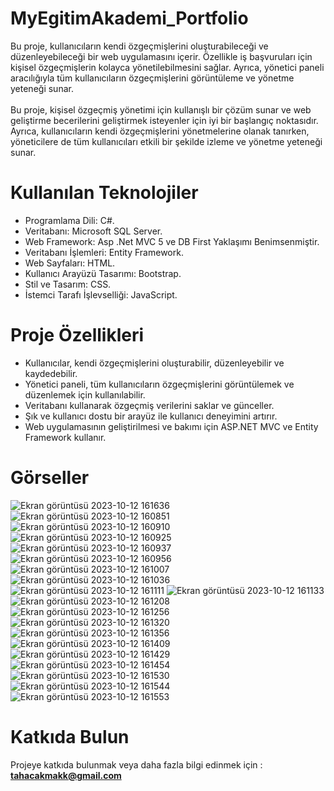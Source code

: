 # MyEgitimAkademi_Portfolio
Bu proje, kullanıcıların kendi özgeçmişlerini oluşturabileceği ve düzenleyebileceği bir web uygulamasını içerir. Özellikle iş başvuruları için kişisel 
özgeçmişlerin kolayca yönetilebilmesini sağlar. Ayrıca, yönetici paneli aracılığıyla tüm kullanıcıların özgeçmişlerini görüntüleme ve yönetme yeteneği sunar.
<br/>
<br/>
Bu proje, kişisel özgeçmiş yönetimi için kullanışlı bir çözüm sunar ve web geliştirme becerilerini geliştirmek isteyenler için iyi bir başlangıç noktasıdır. 
Ayrıca, kullanıcıların kendi özgeçmişlerini yönetmelerine olanak tanırken, yöneticilere de tüm kullanıcıları etkili bir şekilde izleme ve yönetme yeteneği sunar.

# Kullanılan Teknolojiler
- Programlama Dili: C#.
- Veritabanı: Microsoft SQL Server.
- Web Framework: Asp .Net MVC 5 ve DB First Yaklaşımı Benimsenmiştir.
- Veritabanı İşlemleri: Entity Framework.
- Web Sayfaları: HTML.
- Kullanıcı Arayüzü Tasarımı: Bootstrap.
- Stil ve Tasarım: CSS.
- İstemci Tarafı İşlevselliği: JavaScript.
# Proje Özellikleri
- Kullanıcılar, kendi özgeçmişlerini oluşturabilir, düzenleyebilir ve kaydedebilir.
- Yönetici paneli, tüm kullanıcıların özgeçmişlerini görüntülemek ve düzenlemek için kullanılabilir.
- Veritabanı kullanarak özgeçmiş verilerini saklar ve günceller.
- Şık ve kullanıcı dostu bir arayüz ile kullanıcı deneyimini artırır.
- Web uygulamasının geliştirilmesi ve bakımı için ASP.NET MVC ve Entity Framework kullanır.
# Görseller
![Ekran görüntüsü 2023-10-12 161636](https://github.com/tahacakmakk/MyEgitimAkademi_Portfolio/assets/147727764/fe570e5a-40c8-4a5e-85d3-328e9ca3b309)
![Ekran görüntüsü 2023-10-12 160851](https://github.com/tahacakmakk/MyEgitimAkademi_Portfolio/assets/147727764/6648e06d-d104-4624-9218-8ba662434e2f)
![Ekran görüntüsü 2023-10-12 160910](https://github.com/tahacakmakk/MyEgitimAkademi_Portfolio/assets/147727764/daeda407-4636-4a5b-869d-aea00ddd48e7)
![Ekran görüntüsü 2023-10-12 160925](https://github.com/tahacakmakk/MyEgitimAkademi_Portfolio/assets/147727764/65aecf24-c6bd-4bfe-a9b8-1926961bd160)
![Ekran görüntüsü 2023-10-12 160937](https://github.com/tahacakmakk/MyEgitimAkademi_Portfolio/assets/147727764/b947f5a0-0461-47c2-b39f-e3df9d8e65ee)
![Ekran görüntüsü 2023-10-12 160956](https://github.com/tahacakmakk/MyEgitimAkademi_Portfolio/assets/147727764/edd4a7b0-9f9e-4a93-903f-a6e9a2d11b58)
![Ekran görüntüsü 2023-10-12 161007](https://github.com/tahacakmakk/MyEgitimAkademi_Portfolio/assets/147727764/afd80be2-e2e7-46c6-9f36-30829c020021)
![Ekran görüntüsü 2023-10-12 161036](https://github.com/tahacakmakk/MyEgitimAkademi_Portfolio/assets/147727764/1f93c085-8d0b-46f4-8506-d0e94f8141a2)
![Ekran görüntüsü 2023-10-12 161111](https://github.com/tahacakmakk/MyEgitimAkademi_Portfolio/assets/147727764/966cdc3a-c15a-48fa-b7c0-8bd462b965c7)
![Ekran görüntüsü 2023-10-12 161133](https://github.com/tahacakmakk/MyEgitimAkademi_Portfolio/assets/147727764/28f99cd3-df5f-4430-a95b-bcf9315b79db)
![Ekran görüntüsü 2023-10-12 161208](https://github.com/tahacakmakk/MyEgitimAkademi_Portfolio/assets/147727764/a005bb7c-aa0a-4c49-bc39-8032e2622f5d)
![Ekran görüntüsü 2023-10-12 161256](https://github.com/tahacakmakk/MyEgitimAkademi_Portfolio/assets/147727764/ac52a3c5-1c7f-4726-8809-8382d3e96dad)
![Ekran görüntüsü 2023-10-12 161320](https://github.com/tahacakmakk/MyEgitimAkademi_Portfolio/assets/147727764/99ed9125-9e57-4bd1-b904-e08d20892fd3)
![Ekran görüntüsü 2023-10-12 161356](https://github.com/tahacakmakk/MyEgitimAkademi_Portfolio/assets/147727764/6a2536bb-31c8-44a0-b245-8dbb67895a56)
![Ekran görüntüsü 2023-10-12 161409](https://github.com/tahacakmakk/MyEgitimAkademi_Portfolio/assets/147727764/fdd1283a-dd39-4b10-9c8f-309fc7bcc912)
![Ekran görüntüsü 2023-10-12 161429](https://github.com/tahacakmakk/MyEgitimAkademi_Portfolio/assets/147727764/a2bcfe08-3112-4623-84bd-82a9d2454bf3)
![Ekran görüntüsü 2023-10-12 161454](https://github.com/tahacakmakk/MyEgitimAkademi_Portfolio/assets/147727764/4283ab0c-ff75-4ad7-a367-dd1da9008677)
![Ekran görüntüsü 2023-10-12 161530](https://github.com/tahacakmakk/MyEgitimAkademi_Portfolio/assets/147727764/e2d955ee-3235-4ccf-a541-f15266c67836)
![Ekran görüntüsü 2023-10-12 161544](https://github.com/tahacakmakk/MyEgitimAkademi_Portfolio/assets/147727764/35935e12-17dd-415e-9563-ab866e300459)
![Ekran görüntüsü 2023-10-12 161553](https://github.com/tahacakmakk/MyEgitimAkademi_Portfolio/assets/147727764/d8cb014d-3fdb-4e07-aec2-80b34c1eec6c)
# Katkıda Bulun
Projeye katkıda bulunmak veya daha fazla bilgi edinmek için : <b>tahacakmakk@gmail.com</b>
